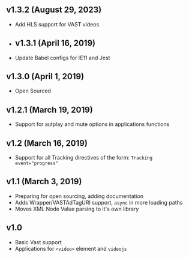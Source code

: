 ## v1.3.2 (August 29, 2023)

- Add HLS support for VAST videos

- ## v1.3.1 (April 16, 2019)

- Update Babel configs for IE11 and Jest

## v1.3.0 (April 1, 2019)

- Open Sourced

## v1.2.1 (March 19, 2019)

- Support for autplay and mute options in applications functions

## v1.2 (March 16, 2019)

- Support for all Tracking directives of the form: `Tracking event="progress"`

## v1.1 (March 3, 2019)

- Preparing for open sourcing, adding documentation
- Adds Wrapper/VASTAdTagURI support, `async` in more loading paths
- Moves XML Node Value parsing to it's own library

## v1.0

- Basic Vast support
- Applications for `<video>` element and `videojs`
